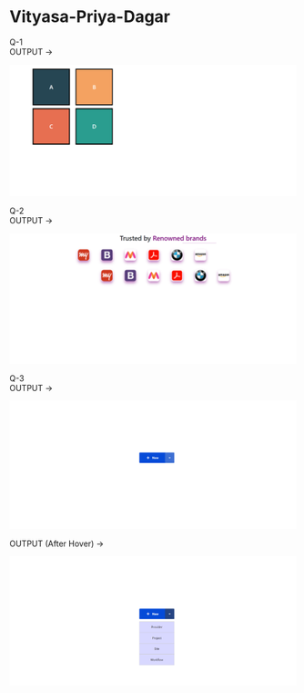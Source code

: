# Vityasa-Priya-Dagar
Q-1  <br />
OUTPUT ->

<img src = "./Q1.png">

Q-2  <br />
OUTPUT ->

<img src = "./Q2.png">

Q-3  <br />
OUTPUT ->

<img src = "./Q3.png">

OUTPUT (After Hover) ->

<img src = "./Q3-Hover.png">
